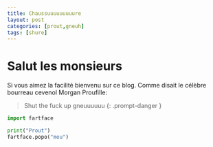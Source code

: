 ```yaml
---
title: Chaussuuuuuuuuure
layout: post
categories: [prout,gneuh]
tags: [shure]
---
```


# Salut les monsieurs

Si vous aimez la facilité bienvenu sur ce blog. Comme disait le célèbre bourreau cevenol Morgan Proufille:

> Shut the fuck up gneuuuuuu
{: .prompt-danger }

```python
import fartface

print("Prout")
fartface.popo("mou")

```